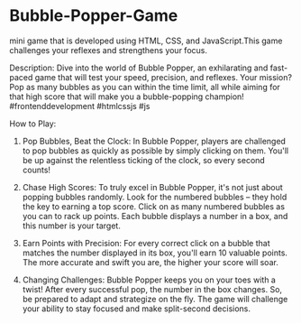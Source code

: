 # Bubble-Popper-Game
mini game that is developed using HTML, CSS, and JavaScript.This game challenges your reflexes and strengthens your focus.

Description:
Dive into the world of Bubble Popper, an exhilarating and fast-paced game that will test your speed, precision, and reflexes. Your mission? Pop as many bubbles as you can within the time limit, all while aiming for that high score that will make you a bubble-popping champion!
#frontenddevelopment
#htmlcssjs
#js

How to Play:

1) Pop Bubbles, Beat the Clock: In Bubble Popper, players are challenged to pop bubbles as quickly as possible by simply clicking on them. You'll be up against the relentless ticking of the clock, so every second counts!

2) Chase High Scores: To truly excel in Bubble Popper, it's not just about popping bubbles randomly. Look for the numbered bubbles – they hold the key to earning a top score. Click on as many numbered bubbles as you can to rack up points. Each bubble displays a number in a box, and this number is your target.

3) Earn Points with Precision: For every correct click on a bubble that matches the number displayed in its box, you'll earn 10 valuable points. The more accurate and swift you are, the higher your score will soar.

4) Changing Challenges: Bubble Popper keeps you on your toes with a twist! After every successful pop, the number in the box changes. So, be prepared to adapt and strategize on the fly. The game will challenge your ability to stay focused and make split-second decisions.
